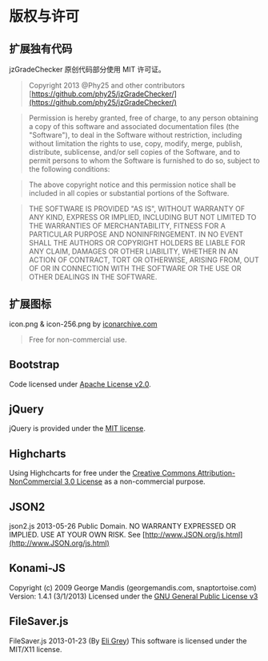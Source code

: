 ﻿版权与许可
==============

扩展独有代码
---------
jzGradeChecker 原创代码部分使用 MIT 许可证。

> Copyright 2013 @Phy25 and other contributors
> [https://github.com/phy25/jzGradeChecker/](https://github.com/phy25/jzGradeChecker/)

> Permission is hereby granted, free of charge, to any person obtaining
> a copy of this software and associated documentation files (the
> "Software"), to deal in the Software without restriction, including
> without limitation the rights to use, copy, modify, merge, publish,
> distribute, sublicense, and/or sell copies of the Software, and to
> permit persons to whom the Software is furnished to do so, subject to
> the following conditions:

> The above copyright notice and this permission notice shall be
> included in all copies or substantial portions of the Software.

> THE SOFTWARE IS PROVIDED "AS IS", WITHOUT WARRANTY OF ANY KIND,
> EXPRESS OR IMPLIED, INCLUDING BUT NOT LIMITED TO THE WARRANTIES OF
> MERCHANTABILITY, FITNESS FOR A PARTICULAR PURPOSE AND
> NONINFRINGEMENT. IN NO EVENT SHALL THE AUTHORS OR COPYRIGHT HOLDERS BE
> LIABLE FOR ANY CLAIM, DAMAGES OR OTHER LIABILITY, WHETHER IN AN ACTION
> OF CONTRACT, TORT OR OTHERWISE, ARISING FROM, OUT OF OR IN CONNECTION
> WITH THE SOFTWARE OR THE USE OR OTHER DEALINGS IN THE SOFTWARE.

扩展图标
---------
icon.png & icon-256.png by [iconarchive.com](http://www.iconarchive.com/show/pretty-office-5-icons-by-custom-icon-design/tests-icon.html)
> Free for non-commercial use.

Bootstrap
---------
Code licensed under [Apache License v2.0](http://www.apache.org/licenses/LICENSE-2.0).

jQuery
------
jQuery is provided under the [MIT license](http://github.com/jquery/jquery/blob/master/MIT-LICENSE.txt).

Highcharts
----------
Using Highchcarts for free under the [Creative Commons Attribution-NonCommercial 3.0 License](http://creativecommons.org/licenses/by-nc/3.0/) as a non-commercial purpose.

JSON2
-----
json2.js 2013-05-26
Public Domain. NO WARRANTY EXPRESSED OR IMPLIED. USE AT YOUR OWN RISK.
See [http://www.JSON.org/js.html](http://www.JSON.org/js.html)

Konami-JS
---------
Copyright (c) 2009 George Mandis (georgemandis.com, snaptortoise.com)
Version: 1.4.1 (3/1/2013)
Licensed under the [GNU General Public License v3](http://www.gnu.org/copyleft/gpl.html)

FileSaver.js
------------
FileSaver.js 2013-01-23 (By [Eli Grey](http://eligrey.com))
This software is licensed under the MIT/X11 license.